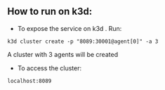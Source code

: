 ## How to run on k3d:
- To expose the service on k3d . Run:
```
k3d cluster create -p "8089:30001@agent[0]" -a 3
```
A cluster with 3 agents will be created 

- To access the cluster:
```
localhost:8089
```
